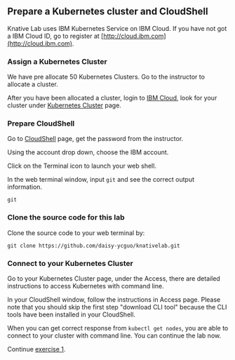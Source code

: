 ## Prepare a Kubernetes cluster and CloudShell

Knative Lab uses IBM Kubernetes Service on IBM Cloud. If you have not got a IBM Cloud ID, go to register at [http://cloud.ibm.com](http://cloud.ibm.com).

### Assign a Kubernetes Cluster

We have pre allocate 50 Kubernetes Clusters. Go to the instructor to allocate a cluster.

After you have been allocated a cluster, login to [IBM Cloud](http://cloud.ibm.com), look for your cluster under [Kubernetes Cluster](https://cloud.ibm.com/kubernetes/clusters) page.

### Prepare CloudShell

Go to [CloudShell](https://cloudshell-console-ikslab.us-south.cf.cloud.ibm.com/) page, get the password from the instructor.

Using the account drop down, choose the IBM account.

Click on the Terminal icon to launch your web shell.

In the web terminal window, input `git` and see the correct output information.
```
git
```

### Clone the source code for this lab

Clone the source code to your web terminal by:

```
git clone https://github.com/daisy-ycguo/knativelab.git
```

### Connect to your Kubernetes Cluster

Go to your Kubernetes Cluster page, under the Access, there are detailed instructions to access Kubernetes with command line.

In your CloudShell window, follow the instructions in Access page. Please note that you should skip the first step "download CLI tool" because the CLI tools have been installed in your CloudShell.

When you can get correct response from `kubectl get nodes`, you are able to connect to your cluster with command line. You can continue the lab now.


Continue [exercise 1](../exercise-1/README.md).